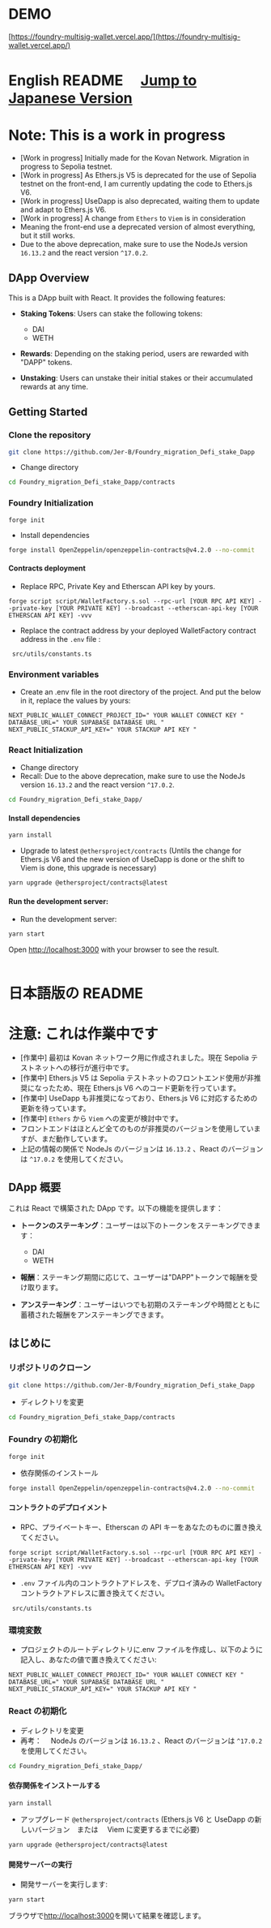 <!-- @format -->

# DEMO

[https://foundry-multisig-wallet.vercel.app/](https://foundry-multisig-wallet.vercel.app/)

# English README 　[Jump to Japanese Version](#japanese)

# Note: This is a work in progress

-   [Work in progress] Initially made for the Kovan Network. Migration in progress to Sepolia testnet.
-   [Work in progress] As Ethers.js V5 is deprecated for the use of Sepolia testnet on the front-end, I am currently updating the code to Ethers.js V6.
-   [Work in progress] UseDapp is also deprecated, waiting them to update and adapt to Ethers.js V6.
-   [Work in progress] A change from `Ethers` to `Viem` is in consideration
-   Meaning the front-end use a deprecated version of almost everything, but it still works.
-   Due to the above deprecation, make sure to use the NodeJs version `16.13.2` and the react version `^17.0.2`.

## DApp Overview

This is a DApp built with React. It provides the following features:

-   **Staking Tokens**: Users can stake the following tokens:

    -   DAI
    -   WETH

-   **Rewards**: Depending on the staking period, users are rewarded with "DAPP" tokens.

-   **Unstaking**: Users can unstake their initial stakes or their accumulated rewards at any time.

## Getting Started

### Clone the repository

```bash
git clone https://github.com/Jer-B/Foundry_migration_Defi_stake_Dapp
```

-   Change directory

```bash
cd Foundry_migration_Defi_stake_Dapp/contracts
```

### Foundry Initialization

```
forge init
```

-   Install dependencies

```bash
forge install OpenZeppelin/openzeppelin-contracts@v4.2.0 --no-commit
```

#### Contracts deployment

-   Replace RPC, Private Key and Etherscan API key by yours.

```
forge script script/WalletFactory.s.sol --rpc-url [YOUR RPC API KEY] --private-key [YOUR PRIVATE KEY] --broadcast --etherscan-api-key [YOUR ETHERSCAN API KEY] -vvv
```

-   Replace the contract address by your deployed WalletFactory contract address in the `.env` file :

```
 src/utils/constants.ts
```

### Environment variables

-   Create an .env file in the root directory of the project. And put the below in it, replace the values by yours:

```
NEXT_PUBLIC_WALLET_CONNECT_PROJECT_ID=" YOUR WALLET CONNECT KEY "
DATABASE_URL=" YOUR SUPABASE DATABASE URL "
NEXT_PUBLIC_STACKUP_API_KEY=" YOUR STACKUP API KEY "
```

### React Initialization

-   Change directory
-   Recall: Due to the above deprecation, make sure to use the NodeJs version `16.13.2` and the react version `^17.0.2`.

```bash
cd Foundry_migration_Defi_stake_Dapp/
```

#### Install dependencies

```bash
yarn install
```

-   Upgrade to latest `@ethersproject/contracts` (Untils the change for Ethers.js V6 and the new version of UseDapp is done or the shift to Viem is done, this upgrade is necessary)

```bash
yarn upgrade @ethersproject/contracts@latest
```

#### Run the development server:

-   Run the development server:

```bash
yarn start
```

Open [http://localhost:3000](http://localhost:3000) with your browser to see the result.
<br />
<br />

<a name="japanese"></a>

# 日本語版の README

# 注意: これは作業中です

-   [作業中] 最初は Kovan ネットワーク用に作成されました。現在 Sepolia テストネットへの移行が進行中です。
-   [作業中] Ethers.js V5 は Sepolia テストネットのフロントエンド使用が非推奨になったため、現在 Ethers.js V6 へのコード更新を行っています。
-   [作業中] UseDapp も非推奨になっており、Ethers.js V6 に対応するための更新を待っています。
-   [作業中] `Ethers` から `Viem` への変更が検討中です。
-   フロントエンドはほとんど全てのものが非推奨のバージョンを使用していますが、まだ動作しています。
-   上記の情報の関係で NodeJs のバージョンは `16.13.2` 、React のバージョンは `^17.0.2` を使用してください。

## DApp 概要

これは React で構築された DApp です。以下の機能を提供します：

-   **トークンのステーキング**：ユーザーは以下のトークンをステーキングできます：

    -   DAI
    -   WETH

-   **報酬**：ステーキング期間に応じて、ユーザーは"DAPP"トークンで報酬を受け取ります。

-   **アンステーキング**：ユーザーはいつでも初期のステーキングや時間とともに蓄積された報酬をアンステーキングできます。

## はじめに

### リポジトリのクローン

```bash
git clone https://github.com/Jer-B/Foundry_migration_Defi_stake_Dapp
```

-   ディレクトリを変更

```bash
cd Foundry_migration_Defi_stake_Dapp/contracts
```

### Foundry の初期化

```
forge init
```

-   依存関係のインストール

```bash
forge install OpenZeppelin/openzeppelin-contracts@v4.2.0 --no-commit
```

#### コントラクトのデプロイメント

-   RPC、プライベートキー、Etherscan の API キーをあなたのものに置き換えてください。

```
forge script script/WalletFactory.s.sol --rpc-url [YOUR RPC API KEY] --private-key [YOUR PRIVATE KEY] --broadcast --etherscan-api-key [YOUR ETHERSCAN API KEY] -vvv
```

-   `.env` ファイル内のコントラクトアドレスを、デプロイ済みの WalletFactory コントラクトアドレスに置き換えてください。

```
 src/utils/constants.ts
```

### 環境変数

-   プロジェクトのルートディレクトリに.env ファイルを作成し、以下のように記入し、あなたの値で置き換えてください:

```
NEXT_PUBLIC_WALLET_CONNECT_PROJECT_ID=" YOUR WALLET CONNECT KEY "
DATABASE_URL=" YOUR SUPABASE DATABASE URL "
NEXT_PUBLIC_STACKUP_API_KEY=" YOUR STACKUP API KEY "
```

### React の初期化

-   ディレクトリを変更
-   再考：　 NodeJs のバージョンは `16.13.2` 、React のバージョンは `^17.0.2` を使用してください。

```bash
cd Foundry_migration_Defi_stake_Dapp/
```

#### 依存関係をインストールする

```bash
yarn install
```

-   アップグレード `@ethersproject/contracts` (Ethers.js V6 と UseDapp の新しいバージョン　または　 Viem に変更するまでに必要)

```bash
yarn upgrade @ethersproject/contracts@latest
```

#### 開発サーバーの実行

-   開発サーバーを実行します:

```bash
yarn start
```

ブラウザで[http://localhost:3000](http://localhost:3000)を開いて結果を確認します。
